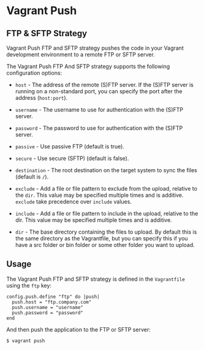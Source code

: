 
# Vagrant Push

## FTP & SFTP Strategy

Vagrant Push FTP and SFTP strategy pushes the code in your Vagrant development environment to a remote FTP or SFTP server.

The Vagrant Push FTP And SFTP strategy supports the following configuration options:

* `host` - The address of the remote (S)FTP server. If the (S)FTP server is running on a non-standard port, you can specify the port after the address (`host:port`).

* `username` - The username to use for authentication with the (S)FTP server.

* `password` - The password to use for authentication with the (S)FTP server.

* `passive` - Use passive FTP (default is true).

* `secure` - Use secure (SFTP) (default is false).

* `destination` - The root destination on the target system to sync the files (default is `/`).

* `exclude` - Add a file or file pattern to exclude from the upload, relative to the `dir`. This value may be specified multiple times and is additive. `exclude` take precedence over `include` values.

* `include` - Add a file or file pattern to include in the upload, relative to the dir. This value may be specified multiple times and is additive.

* `dir` - The base directory containing the files to upload. By default this is the same directory as the Vagrantfile, but you can specify this if you have a src folder or bin folder or some other folder you want to upload.

## Usage

The Vagrant Push FTP and SFTP strategy is defined in the `Vagrantfile` using the `ftp` key:
```
config.push.define "ftp" do |push|
  push.host = "ftp.company.com"
  push.username = "username"
  push.password = "password"
end
```
And then push the application to the FTP or SFTP server:
```
$ vagrant push
```
